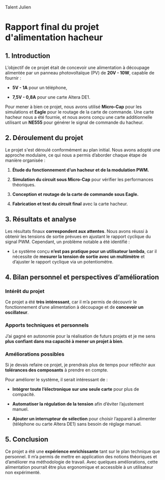Talent Julien
# Rapport final du projet d'alimentation hacheur

## 1. Introduction

L’objectif de ce projet était de concevoir une alimentation à découpage alimentée par un panneau photovoltaïque (PV) de **20V - 10W**, capable de fournir :

- **5V - 1A** pour un téléphone,
    
- **7,5V - 0,8A** pour une carte Altera DE1.
    

Pour mener à bien ce projet, nous avons utilisé **Micro-Cap** pour les simulations et **Eagle** pour le routage de la carte de commande. Une carte hacheur nous a été fournie, et nous avons conçu une carte additionnelle utilisant un **NE555** pour générer le signal de commande du hacheur.

## 2. Déroulement du projet

Le projet s'est déroulé conformément au plan initial. Nous avons adopté une approche modulaire, ce qui nous a permis d’aborder chaque étape de manière organisée :

1. **Étude du fonctionnement d’un hacheur et de la modulation PWM.**
    
2. **Simulation du circuit sous Micro-Cap** pour vérifier les performances théoriques.
    
3. **Conception et routage de la carte de commande sous Eagle.**
    
4. **Fabrication et test du circuit final** avec la carte hacheur.
    

## 3. Résultats et analyse

Les résultats finaux **correspondent aux attentes**. Nous avons réussi à obtenir les tensions de sortie prévues en ajustant le rapport cyclique du signal PWM. Cependant, un problème notable a été identifié :

- Le système conçu **n’est pas pratique pour un utilisateur lambda**, car il nécessite de **mesurer la tension de sortie avec un multimètre** et d’ajuster le rapport cyclique via un potentiomètre.
    

## 4. Bilan personnel et perspectives d’amélioration

### **Intérêt du projet**

Ce projet a été **très intéressant**, car il m’a permis de découvrir le fonctionnement d’une alimentation à découpage et de **concevoir un oscillateur**.

### **Apports techniques et personnels**

J’ai gagné en autonomie pour la réalisation de futurs projets et je me sens **plus confiant dans ma capacité à mener un projet à bien**.

### **Améliorations possibles**

Si je devais refaire ce projet, je prendrais plus de temps pour réfléchir aux **tolérances des composants** à prendre en compte.

Pour améliorer le système, il serait intéressant de :

- **Intégrer toute l’électronique sur une seule carte** pour plus de compacité.
    
- **Automatiser la régulation de la tension** afin d’éviter l’ajustement manuel.
    
- **Ajouter un interrupteur de sélection** pour choisir l’appareil à alimenter (téléphone ou carte Altera DE1) sans besoin de réglage manuel.
    

## 5. Conclusion

Ce projet a été une **expérience enrichissante** tant sur le plan technique que personnel. Il m’a permis de mettre en application des notions théoriques et d’améliorer ma méthodologie de travail. Avec quelques améliorations, cette alimentation pourrait être plus ergonomique et accessible à un utilisateur non expérimenté.